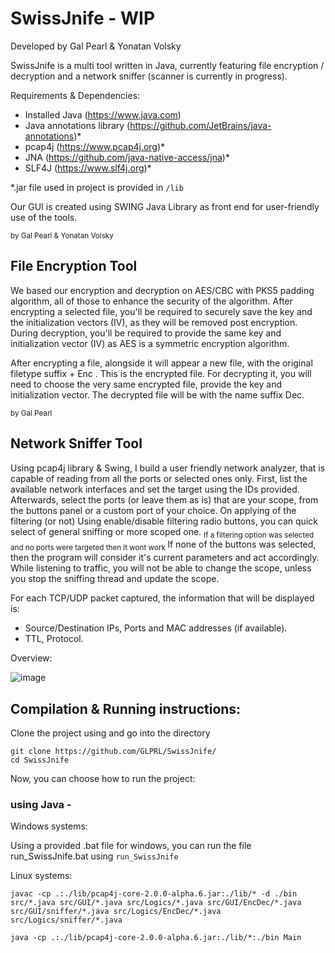 # SwissJnife - WIP
Developed by Gal Pearl & Yonatan Volsky

SwissJnife is a multi tool written in Java, currently featuring file encryption / decryption and a network sniffer (scanner is currently in progress).

Requirements & Dependencies:
- Installed Java (https://www.java.com)
- Java annotations library (https://github.com/JetBrains/java-annotations)*
- pcap4j (https://www.pcap4j.org)*
- JNA (https://github.com/java-native-access/jna)*
- SLF4J (https://www.slf4j.org)*

*.jar file used in project is provided in ```/lib```

Our GUI is created using SWING Java Library as front end for user-friendly use of the tools.

<sub> by Gal Pearl & Yonatan Volsky </sub>
## File Encryption Tool
We based our encryption and decryption on AES/CBC with PKS5 padding algorithm, all of those to enhance the security of the algorithm.
After encrypting a selected file, you'll be required to securely save the key and the initialization vectors (IV), as they will be removed post encryption.
During decryption, you'll be required to provide the same key and initialization vector (IV) as AES is a symmetric encryption algorithm.

After encrypting a file, alongside it will appear a new file, with the original filetype suffix + Enc . This is the encrypted file.
For decrypting it, you will need to choose the very same encrypted file, provide the key and initialization vector.
The decrypted file will be with the name suffix Dec.

<sub> by Gal Pearl </sub>
## Network Sniffer Tool
Using pcap4j library & Swing, I build a user friendly network analyzer, that is capable of reading from all the ports or selected ones only.
First, list the available network interfaces and set the target using the IDs provided. Afterwards, select the ports (or leave them as is) that are your scope,
from the buttons panel or a custom port of your choice.
On applying of the filtering (or not) Using enable/disable filtering radio buttons, you can quick select of general sniffing or more scoped one.
<sub> If a filtering option was selected and no ports were targeted then it wont work </sub>
If none of the buttons was selected, then the program will consider it's current parameters and act accordingly.
While listening to traffic, you will not be able to change the scope, unless you stop the sniffing thread and update the scope.

For each TCP/UDP packet captured, the information that will be displayed is:
- Source/Destination IPs, Ports and MAC addresses (if available).
- TTL, Protocol.

Overview:

![image](https://github.com/GLPRL/SwissJnife/assets/116657293/297c3b43-cc04-423e-bbb2-1c9e93929835)


## Compilation & Running instructions:

Clone the project using and go into the directory 
```
git clone https://github.com/GLPRL/SwissJnife/
cd SwissJnife
```
Now, you can choose how to run the project:

### using Java - 

Windows systems:

Using a provided .bat file for windows, you can run the file run_SwissJnife.bat using ```run_SwissJnife```


Linux systems:

```javac -cp .:./lib/pcap4j-core-2.0.0-alpha.6.jar:./lib/* -d ./bin src/*.java src/GUI/*.java src/Logics/*.java src/GUI/EncDec/*.java src/GUI/sniffer/*.java src/Logics/EncDec/*.java src/Logics/sniffer/*.java```

```java -cp .:./lib/pcap4j-core-2.0.0-alpha.6.jar:./lib/*:./bin Main```
